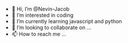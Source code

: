 - 👋 Hi, I’m @Nevin-Jacob
- 👀 I’m interested in coding
- 🌱 I’m currently learning javascript and python
- 💞️ I’m looking to collaborate on ...
- 📫 How to reach me ...

<!---
Nevin-Jacob/Nevin-Jacob is a ✨ special ✨ repository because its `README.md` (this file) appears on your GitHub profile.
You can click the Preview link to take a look at your changes.
--->
